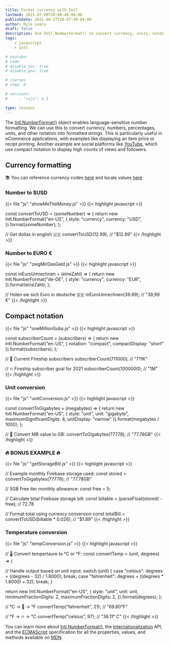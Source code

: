 ```yaml
---
title: Format currency with Intl
lastmod: 2021-07-08T20:00:49-04:00
publishdate: 2021-06-27T20:47:49-04:00
author: Kyle Leary
draft: false
description: Use Intl.NumberFormat() to convert currency, units, notation, and other numeric values
tags: 
    - javascript
    - intl

# youtube: 
# code: 
# disable_toc: true
# disable_qna: true

# courses
# step: 0

# versions: 
#     - "rxjs": 6.3

type: lessons
---
```

The [Intl.NumberFormat()](https://developer.mozilla.org/en-US/docs/Web/JavaScript/Reference/Global_Objects/Intl/NumberFormat) object enables language-sensitive number formatting. We can use this to convert currency, numbers, percentages, units, and other notation into formatted strings. This is particularly useful in eCommerce applications, with examples like displaying an item price or recipt printing. Another example are social platforms like [YouTube](https://www.youtube.com/fireship), which use compact notation to display high counts of views and followers.

## Currency formatting 

📚 You can reference currency codes [here](https://www.currency-iso.org/en/home/tables/table-a1.html) and locale values [here](https://developer.mozilla.org/en-US/docs/Web/JavaScript/Reference/Global_Objects/Intl#locale_identification_and_negotiation)

### Number to $USD

{{< file "js" "showMeTheMoney.js" >}}
{{< highlight javascript >}}

const convertToUSD = (someNumber) => {
  return new Intl.NumberFormat("en-US", {
    style: "currency",
    currency: "USD",
  }).format(someNumber);
};

// Get dollas in english 🇺🇸
convertToUSD(12.99); // "$12.99"
{{< /highlight >}}

### Number to EURO € 

{{< file "js" "zeigMirDasGeld.js" >}}
{{< highlight javascript >}}

const inEuroUmrechnen = (eineZahl) => {
  return new Intl.NumberFormat("de-DE", {
    style: "currency",
    currency: "EUR",
  }).format(eineZahl);
};

// Holen sie sich Euro in deutsche 🇩🇪
inEuroUmrechnen(39.99); // "39,99 €"
{{< /highlight >}}

## Compact notation

{{< file "js" "oneMillionSubs.js" >}}
{{< highlight javascript >}}

const subscriberCount = (subscribers) => {
  return new Intl.NumberFormat("en-US", {
    notation: "compact",
  compactDisplay: "short"
  }).format(subscribers);
};

// 📼 Current Fireship subscribers 
subscriberCount(711000); // "711K"

// 🔥 Fireship subscriber goal for 2021
subscriberCount(1000000); // "1M"
{{< /highlight >}}

### Unit conversion

{{< file "js" "unitConversion.js" >}}
{{< highlight javascript >}}

const convertToGigabytes = (megabytes) => {
  return new Intl.NumberFormat("en-US", {
    style: "unit",
    unit: "gigabyte",
    maximumSignificantDigits: 4,
    unitDisplay: "narrow"
  }).format(megabytes / 1000);
};

// 💾 Convert MB value to GB:
convertToGigabytes(77778); // "77.78GB"
{{< /highlight >}}

### 🔥 BONUS EXAMPLE 🔥

{{< file "js" "getStorageBill.js" >}}
{{< highlight javascript >}}

// Example monthly Firebase storage used:
const stored = convertToGigabytes(77778); // "77.78GB"

// 5GB Free tier monthly allowance:
const free = 5;

// Calculate total Firebase storage bill:
const billable = (parseFloat(stored) - free); // 72.78

// Format total using currency conversion
const totalBill = convertToUSD(billable * 0.026); // "$1.89"
{{< /highlight >}}

### Temperature conversion

{{< file "js" "tempConversion.js" >}}
{{< highlight javascript >}}

// 🌡 Convert tempertaure to °C or °F:
const convertTemp = (unit, degrees) => {

  // Handle output based on unit input:
  switch (unit) {
    case "celsius":
      degrees = ((degrees - 32) / 1.8000);
      break;
    case "fahrenheit":
      degrees = ((degrees * 1.8000) + 32);
      break;
  }

  return new Intl.NumberFormat("en-US", {
    style: "unit",
    unit: unit,
    minimumFractionDigits: 2,
    maximumFractionDigits: 2,
  }).format(degrees);
};

// °C → 🥶 → °F
convertTemp("fahrenheit", 21); // "69.80°F"

// °F → 🔥 → °C
convertTemp("celsius", 97); // "36.11° C"
{{< /highlight >}}

You can learn more about [Intl.NumberFormat()](https://developer.mozilla.org/en-US/docs/Web/JavaScript/Reference/Global_Objects/Intl/NumberFormat/NumberFormat), the [Internationalization](https://developer.mozilla.org/en-US/docs/Web/JavaScript/Reference/Global_Objects/Intl) API, and the [ECMAScript](https://402.ecma-international.org/1.0/#sec-11.1) specification for all the properties, values, and methods available on [MDN](https://developer.mozilla.org/)
